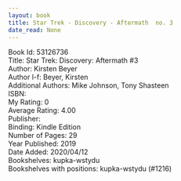 ```yaml
---
layout: book
title: Star Trek - Discovery - Aftermath  no. 3
date_read: None
---
```


Book Id: 53126736<br />
Title: Star Trek: Discovery: Aftermath #3<br />
Author: Kirsten Beyer<br />
Author l-f: Beyer, Kirsten<br />
Additional Authors: Mike Johnson, Tony Shasteen<br />
ISBN: <br />
My Rating: 0<br />
Average Rating: 4.00<br />
Publisher: <br />
Binding: Kindle Edition<br />
Number of Pages: 29<br />
Year Published: 2019<br />
Date Added: 2020/04/12<br />
Bookshelves: kupka-wstydu<br />
Bookshelves with positions: kupka-wstydu (#1216)<br />

